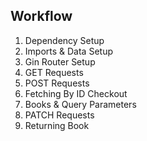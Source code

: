 ## Workflow 

1. Dependency Setup
2. Imports & Data Setup
3. Gin Router Setup
4. GET Requests
5. POST Requests
6. Fetching By ID Checkout
7. Books & Query Parameters
8. PATCH Requests
9. Returning Book
